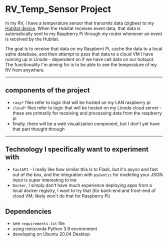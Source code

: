 # RV_Temp_Sensor Project

In my RV, I have a temperature sensor that transmits data (zigbee) to my [Hubitat device](https://hubitat.com/). When the Hubitat receives event data, that data is automatically sent to my Raspberry Pi through my router whenever an event is received by the Hubitat. 

The goal is to receive that data on my Raspberri Pi, cache the data to a local sqlite database, and then attempt to pass that data to a cloud VM I have running up in Linode - dependent on if we have cell data on our hotspot. The functionality I'm aiming for is to be able to see the temperature of my RV from anywhere.

---

## components of the project

* `rasp*` files refer to logic that will be hosted on my LAN raspberry pi
* `cloud*` files refer to logic that will be hosted on my Linode cloud server - these are primarily for receiving and processing data from the raspberry pi
* finally, there will be a web visualization component, but I don't yet have that part thought through


---

## Technology I specifically want to experiment with

* `FastAPI` - I really like how similar this is to Flask, but it's async and fast out of the box, and the integration with `pydantic` for modeling your JSON input is super interesting to me
* `Docker`, I simply don't have much experience deploying apps from a local docker registry, I want to try that (for back-end and front-end of cloud VM; likely won't do that for Raspberry Pi)


## Dependencies

* see `requirements.txt` file
* using miniconda Python 3.9 environment
* developing on Ubuntu 20.04 Desktop
